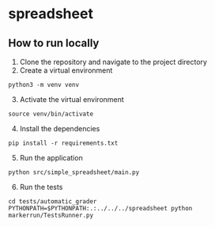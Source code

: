 # spreadsheet

## How to run locally

1. Clone the repository and navigate to the project directory
2. Create a virtual environment

```
python3 -m venv venv
```

3. Activate the virtual environment

```
source venv/bin/activate
```

4. Install the dependencies

```
pip install -r requirements.txt
```

5. Run the application

```
python src/simple_spreadsheet/main.py
```

6. Run the tests

```
cd tests/automatic_grader
PYTHONPATH=$PYTHONPATH:.:../../../spreadsheet python markerrun/TestsRunner.py
```
